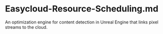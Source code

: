 # Easycloud-Resource-Scheduling.md
An optimization engine for content detection in Unreal Engine that links pixel streams to the cloud.
